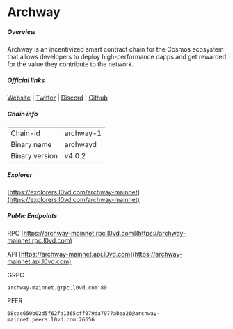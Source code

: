 # Archway


##### Overview
Archway is an incentivized smart contract chain for the Cosmos ecosystem that allows developers to deploy high-performance dapps and get rewarded for the value they contribute to the network.


##### Official links
[Website](https://archway.io/) | [Twitter](https://twitter.com/archwayhq) | [Discord](https://discord.gg/archwayhq) | [Github](https://github.com/archway-network)

##### Chain info

|  |  |
| ------ | ------ |
| Chain-id | archway-1 |
| Binary name | archwayd |
| Binary version | v4.0.2 |

##### Explorer
[https://explorers.l0vd.com/archway-mainnet](https://explorers.l0vd.com/archway-mainnet)

##### Public Endpoints
RPC
[https://archway-mainnet.rpc.l0vd.com](https://archway-mainnet.rpc.l0vd.com)

API
[https://archway-mainnet.api.l0vd.com](https://archway-mainnet.api.l0vd.com)

GRPC
```
archway-mainnet.grpc.l0vd.com:80
```

PEER
```
68cac650b02d5f62fa1365cff979da7977abea26@archway-mainnet.peers.l0vd.com:26656
```
